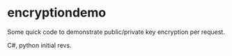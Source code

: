 # encryptiondemo
Some quick code to demonstrate public/private key encryption per request.

C#, python initial revs.
